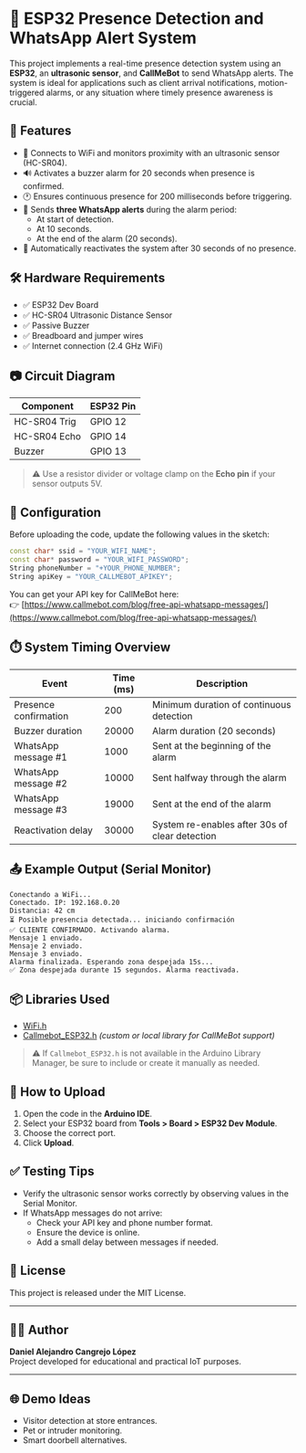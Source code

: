 # 🔔 ESP32 Presence Detection and WhatsApp Alert System

This project implements a real-time presence detection system using an **ESP32**, an **ultrasonic sensor**, and **CallMeBot** to send WhatsApp alerts. The system is ideal for applications such as client arrival notifications, motion-triggered alarms, or any situation where timely presence awareness is crucial.

## 📌 Features

- 📶 Connects to WiFi and monitors proximity with an ultrasonic sensor (HC-SR04).
- 🔊 Activates a buzzer alarm for 20 seconds when presence is confirmed.
- 🕐 Ensures continuous presence for 200 milliseconds before triggering.
- 📱 Sends **three WhatsApp alerts** during the alarm period:
  - At start of detection.
  - At 10 seconds.
  - At the end of the alarm (20 seconds).
- 🔁 Automatically reactivates the system after 30 seconds of no presence.

## 🛠️ Hardware Requirements

- ✅ ESP32 Dev Board
- ✅ HC-SR04 Ultrasonic Distance Sensor
- ✅ Passive Buzzer
- ✅ Breadboard and jumper wires
- ✅ Internet connection (2.4 GHz WiFi)

## 📷 Circuit Diagram

| Component        | ESP32 Pin |
|------------------|-----------|
| HC-SR04 Trig     | GPIO 12   |
| HC-SR04 Echo     | GPIO 14   |
| Buzzer           | GPIO 13   |

> ⚠️ Use a resistor divider or voltage clamp on the **Echo pin** if your sensor outputs 5V.

## 🔧 Configuration

Before uploading the code, update the following values in the sketch:

```cpp
const char* ssid = "YOUR_WIFI_NAME";
const char* password = "YOUR_WIFI_PASSWORD";
String phoneNumber = "+YOUR_PHONE_NUMBER";
String apiKey = "YOUR_CALLMEBOT_APIKEY";
```

You can get your API key for CallMeBot here:  
👉 [https://www.callmebot.com/blog/free-api-whatsapp-messages/](https://www.callmebot.com/blog/free-api-whatsapp-messages/)

## ⏱️ System Timing Overview

| Event                     | Time (ms) | Description                                      |
|---------------------------|-----------|--------------------------------------------------|
| Presence confirmation     | 200       | Minimum duration of continuous detection         |
| Buzzer duration           | 20000     | Alarm duration (20 seconds)                      |
| WhatsApp message #1       | 1000      | Sent at the beginning of the alarm               |
| WhatsApp message #2       | 10000     | Sent halfway through the alarm                   |
| WhatsApp message #3       | 19000     | Sent at the end of the alarm                     |
| Reactivation delay        | 30000     | System re-enables after 30s of clear detection   |

## 📤 Example Output (Serial Monitor)

```
Conectando a WiFi...
Conectado. IP: 192.168.0.20
Distancia: 42 cm
⏳ Posible presencia detectada... iniciando confirmación
✅ CLIENTE CONFIRMADO. Activando alarma.
Mensaje 1 enviado.
Mensaje 2 enviado.
Mensaje 3 enviado.
Alarma finalizada. Esperando zona despejada 15s...
✅ Zona despejada durante 15 segundos. Alarma reactivada.
```

## 📦 Libraries Used

- [WiFi.h](https://www.arduino.cc/en/Reference/WiFi)
- [Callmebot_ESP32.h](https://github.com/yours/Callmebot_ESP32) *(custom or local library for CallMeBot support)*

> ⚠️ If `Callmebot_ESP32.h` is not available in the Arduino Library Manager, be sure to include or create it manually as needed.

## 🚀 How to Upload

1. Open the code in the **Arduino IDE**.
2. Select your ESP32 board from **Tools > Board > ESP32 Dev Module**.
3. Choose the correct port.
4. Click **Upload**.

## ✅ Testing Tips

- Verify the ultrasonic sensor works correctly by observing values in the Serial Monitor.
- If WhatsApp messages do not arrive:
  - Check your API key and phone number format.
  - Ensure the device is online.
  - Add a small delay between messages if needed.

## 📄 License

This project is released under the MIT License.

---

## 👨‍💻 Author

**Daniel Alejandro Cangrejo López**  
Project developed for educational and practical IoT purposes.

---

## 🌐 Demo Ideas

- Visitor detection at store entrances.
- Pet or intruder monitoring.
- Smart doorbell alternatives.